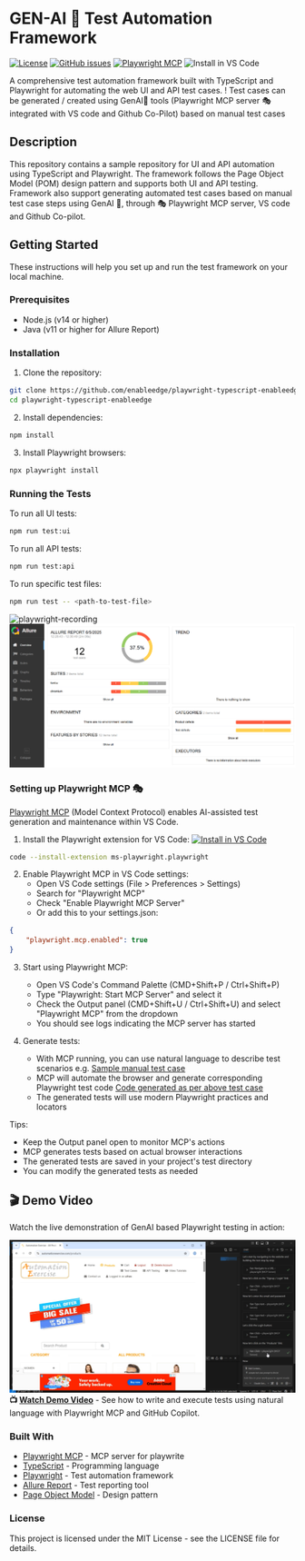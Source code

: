 # GEN-AI 🤖 Test Automation Framework

[![License](https://img.shields.io/github/license/enableedge/playwright-typescript-enableedge?style=for-the-badge)](https://github.com/enableedge/playwright-typescript-enableedge)
[![GitHub issues](https://img.shields.io/github/issues/enableedge/playwright-typescript-enableedge?style=for-the-badge)](https://github.com/enableedge/playwright-typescript-enableedge/issues)
[![Playwright MCP](https://img.shields.io/badge/Playwright-MCP-green.svg)](https://github.com/microsoft/playwright-mcp)
<img src="https://img.shields.io/badge/VS_Code-VS_Code?style=flat-square&label=Editor&color=0098FF" alt="Install in VS Code">

A comprehensive test automation framework built with TypeScript and Playwright for automating the web UI and API test cases. !
Test cases can be generated / created using GenAI🤖 tools (Playwright MCP server 🎭 integrated with VS code and Github Co-Pilot) based on manual test cases

## Description

This repository contains a sample repository for UI and API automation using TypeScript and Playwright. The framework follows the Page Object Model (POM) design pattern and supports both UI and API testing.
Framework also support generating automated test cases based on manual test case steps using GenAI 🤖, through  🎭 Playwright MCP server, VS code and Github Co-pilot.

## Getting Started

These instructions will help you set up and run the test framework on your local machine.

### Prerequisites

- Node.js (v14 or higher)
- Java (v11 or higher for Allure Report)

### Installation

1. Clone the repository:
```bash
git clone https://github.com/enableedge/playwright-typescript-enableedge.git
cd playwright-typescript-enableedge
```

2. Install dependencies:
```bash
npm install
```

3. Install Playwright browsers:
```bash
npx playwright install
```

### Running the Tests

To run all UI tests:
```bash
npm run test:ui
```

To run all API tests:
```bash
npm run test:api
```

To run specific test files:
```bash
npm run test -- <path-to-test-file>
```
![playwright-recording](./docs/playwright_recording.gif)
![allure-report](./docs/allure-report-pw.png)



### Setting up Playwright MCP 🎭

[Playwright MCP](https://github.com/microsoft/playwright-mcp) (Model Context Protocol) enables AI-assisted test generation and maintenance within VS Code.

1. Install the Playwright extension for VS Code:
[<img src="https://img.shields.io/badge/VS_Code-VS_Code?style=flat-square&label=Install%20Extension&color=0098FF" alt="Install in VS Code">](https://marketplace.visualstudio.com/items?itemName=ms-playwright.playwright)
```bash
code --install-extension ms-playwright.playwright
```

2. Enable Playwright MCP in VS Code settings:
   - Open VS Code settings (File > Preferences > Settings)
   - Search for "Playwright MCP"
   - Check "Enable Playwright MCP Server"
   - Or add this to your settings.json:
```json
{
    "playwright.mcp.enabled": true
}
```

3. Start using Playwright MCP:
   - Open VS Code's Command Palette (CMD+Shift+P / Ctrl+Shift+P)
   - Type "Playwright: Start MCP Server" and select it
   - Check the Output panel (CMD+Shift+U / Ctrl+Shift+U) and select "Playwright MCP" from the dropdown
   - You should see logs indicating the MCP server has started

4. Generate tests:
   - With MCP running, you can use natural language to describe test scenarios e.g. [Sample manual test case ](https://github.com/enableedge/playwright-typescript-enableedge/blob/main/docs/mcp-ai/sample%20test%20case%20prompt%20to%20llm.txt) 
   - MCP will automate the browser and generate corresponding Playwright test code [Code generated as per above test case](https://github.com/enableedge/playwright-typescript-enableedge/blob/main/tests/ui/order_placement.spec.ts)
   - The generated tests will use modern Playwright practices and locators

Tips:
- Keep the Output panel open to monitor MCP's actions
- MCP generates tests based on actual browser interactions
- The generated tests are saved in your project's test directory
- You can modify the generated tests as needed

## 🎬 Demo Video
Watch the live demonstration of GenAI based Playwright testing in action:

[![GenAI Playwright Testing Demo](/docs/mcp-ai/MCP_Playwright_execution.png)](/docs/mcp-ai/MCP_Playwright_recording_no_mic.mp4)
**📺 [Watch Demo Video](https://github.com/enableedge/playwright-typescript-enableedge/blob/main/docs/mcp-ai/MCP_Playwright_recording_no_mic.mp4)** - See how to write and execute tests using natural language with Playwright MCP and GitHub Copilot.


### Built With
- [Playwright MCP](https://github.com/microsoft/playwright-mcp) - MCP server for playwrite
- [TypeScript](https://www.typescriptlang.org/) - Programming language
- [Playwright](https://playwright.dev/) - Test automation framework
- [Allure Report](https://docs.qameta.io/allure/) - Test reporting tool
- [Page Object Model](https://martinfowler.com/bliki/PageObject.html) - Design pattern

### License

This project is licensed under the MIT License - see the LICENSE file for details.

